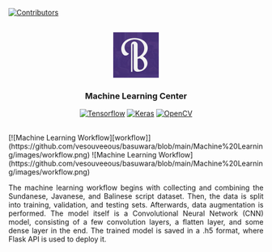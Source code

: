 <a name="readme-top"></a>

[![Contributors][contributors-shield]][contributors-url]

<!-- PROJECT LOGO -->
<br />
<div align="center">
  <a href="https://github.com/vesouveeous/basuwara">
    <img src="images/logo.png" alt="Basuwara" width="90" height="90">
  </a>
<h3 align="center">Machine Learning Center</h3>

<!-- ABOUT THE PROJECT -->

[![Tensorflow][tensorflow]][tensorflow-url] 
[![Keras][keras]][keras-url] 
[![OpenCV][opencv]][opencv-url] 
</div>

<br />
[![Machine Learning Workflow][workflow]](https://github.com/vesouveeous/basuwara/blob/main/Machine%20Learning/images/workflow.png)
![Machine Learning Workflow](https://github.com/vesouveeous/basuwara/blob/main/Machine%20Learning/images/workflow.png)
<br />
<p align="justify">
The machine learning workflow begins with collecting and combining the Sundanese, Javanese, and Balinese script dataset. Then, the data is split into training, validation, and testing sets. Afterwards, data augmentation is performed. The model itself is a Convolutional Neural Network (CNN) model, consisting of a few convolution layers, a flatten layer, and some dense layer in the end. The trained model is saved in a .h5 format, where Flask API is used to deploy it.
</p>

[contributors-shield]: https://img.shields.io/github/contributors/vesouveeous/basuwara.svg?style=for-the-badge
[contributors-url]: https://github.com/vesouveeous/basuwara/graphs/contributors

[tensorflow]: https://img.shields.io/badge/TensorFlow-%23FF6F00.svg?style=for-the-badge&logo=TensorFlow&logoColor=white
[tensorflow-url]: https://tensorflow.org/
[keras]: https://img.shields.io/badge/Keras-%23D00000.svg?style=for-the-badge&logo=Keras&logoColor=white
[keras-url]: https://keras.io/
[opencv]: https://img.shields.io/badge/opencv-%23white.svg?style=for-the-badge&logo=opencv&logoColor=white
[opencv-url]: https://opencv.org/
[workflow]: images/workflow.png
